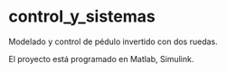 # control_y_sistemas
Modelado y control de pédulo invertido con dos ruedas.

El proyecto está programado en Matlab, Simulink.
